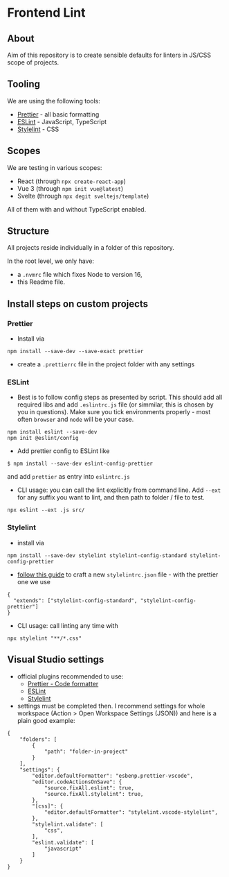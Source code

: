 # Frontend Lint

## About

Aim of this repository is to create sensible defaults for linters in JS/CSS scope of projects.

## Tooling

We are using the following tools:

- [Prettier](https://prettier.io/) - all basic formatting
- [ESLint](https://eslint.org/) - JavaScript, TypeScript
- [Stylelint](https://stylelint.io/) - CSS

## Scopes

We are testing in various scopes:

- React (through `npx create-react-app`)
- Vue 3 (through `npm init vue@latest`)
- Svelte (through `npx degit sveltejs/template`)

All of them with and without TypeScript enabled.

## Structure

All projects reside individually in a folder of this repository.

In the root level, we only have:

- a `.nvmrc` file which fixes Node to version 16,
- this Readme file.

## Install steps on custom projects

### Prettier

- Install via

```
npm install --save-dev --save-exact prettier
```

- create a `.prettierrc` file in the project folder with any settings

### ESLint

- Best is to follow config steps as presented by script. This should add all required libs and add `.eslintrc.js` file (or simmilar, this is chosen by you in questions). Make sure you tick environments properly - most often `browser` and `node` will be your case.

```
npm install eslint --save-dev
npm init @eslint/config
```

- Add prettier config to ESLint like

```
$ npm install --save-dev eslint-config-prettier
```

and add `prettier` as entry into `eslintrc.js`

- CLI usage: you can call the lint explicitly from command line. Add `--ext` for any suffix you want to lint, and then path to folder / file to test.

```
npx eslint --ext .js src/
```

### Stylelint

- install via

```
npm install --save-dev stylelint stylelint-config-standard stylelint-config-prettier
```

- [follow this guide](https://stylelint.io/user-guide/get-started) to craft a new `stylelintrc.json` file - with the prettier one we use

```
{
  "extends": ["stylelint-config-standard", "stylelint-config-prettier"]
}
```

- CLI usage: call linting any time with

```
npx stylelint "**/*.css"
```

## Visual Studio settings

- official plugins recommended to use:
  - [Prettier - Code formatter](https://marketplace.visualstudio.com/items?itemName=esbenp.prettier-vscode)
  - [ESLint](https://marketplace.visualstudio.com/items?itemName=dbaeumer.vscode-eslint)
  - [Stylelint](https://marketplace.visualstudio.com/items?itemName=stylelint.vscode-stylelint)
- settings must be completed then. I recommend settings for whole workspace (Action > Open Workspace Settings (JSON)) and here is a plain good example:

```
{
	"folders": [
		{
			"path": "folder-in-project"
		}
	],
	"settings": {
		"editor.defaultFormatter": "esbenp.prettier-vscode",
		"editor.codeActionsOnSave": {
			"source.fixAll.eslint": true,
			"source.fixAll.stylelint": true,
		},
		"[css]": {
			"editor.defaultFormatter": "stylelint.vscode-stylelint",
		},
		"stylelint.validate": [
			"css",
		],
		"eslint.validate": [
			"javascript"
		]
	}
}
```
